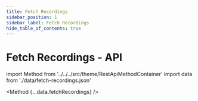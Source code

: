 ```yaml
---
title: Fetch Recordings
sidebar_position: 1
sidebar_label: Fetch Recordings
hide_table_of_contents: true
---
```


# Fetch Recordings - API

import Method from '../../../src/theme/RestApiMethodContainer'
import data from './data/fetch-recordings.json'

<Method
{...data.fetchRecordings}
/>
